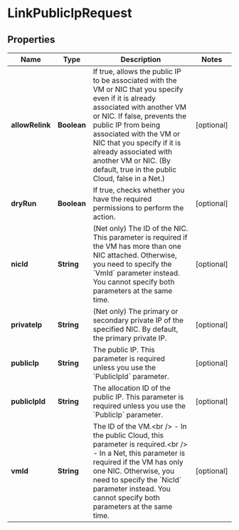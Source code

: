 

# LinkPublicIpRequest


## Properties

| Name | Type | Description | Notes |
|------------ | ------------- | ------------- | -------------|
|**allowRelink** | **Boolean** | If true, allows the public IP to be associated with the VM or NIC that you specify even if it is already associated with another VM or NIC. If false, prevents the public IP from being associated with the VM or NIC that you specify if it is already associated with another VM or NIC. (By default, true in the public Cloud, false in a Net.) |  [optional] |
|**dryRun** | **Boolean** | If true, checks whether you have the required permissions to perform the action. |  [optional] |
|**nicId** | **String** | (Net only) The ID of the NIC. This parameter is required if the VM has more than one NIC attached. Otherwise, you need to specify the &#x60;VmId&#x60; parameter instead. You cannot specify both parameters at the same time. |  [optional] |
|**privateIp** | **String** | (Net only) The primary or secondary private IP of the specified NIC. By default, the primary private IP. |  [optional] |
|**publicIp** | **String** | The public IP. This parameter is required unless you use the &#x60;PublicIpId&#x60; parameter. |  [optional] |
|**publicIpId** | **String** | The allocation ID of the public IP. This parameter is required unless you use the &#x60;PublicIp&#x60; parameter. |  [optional] |
|**vmId** | **String** | The ID of the VM.&lt;br /&gt; - In the public Cloud, this parameter is required.&lt;br /&gt; - In a Net, this parameter is required if the VM has only one NIC. Otherwise, you need to specify the &#x60;NicId&#x60; parameter instead. You cannot specify both parameters at the same time. |  [optional] |



